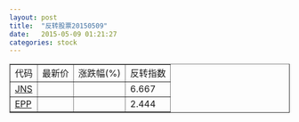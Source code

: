 ```yaml
---
layout: post
title:  "反转股票20150509"
date:   2015-05-09 01:21:27
categories: stock
---
```


<script type="text/javascript">
var stockList = []
stockList.push('gb_jns');
stockList.push('gb_epp');
</script>

<table border="1">
 <tr>
 <td>代码</td>
  <td>最新价</td>
  <td>涨跌幅(%)</td>
 <td>反转指数</td>
</tr>
  <tr id="jns"><td><a href="http://stock.finance.sina.com.cn/usstock/quotes/JNS.html" target="_blank">JNS</a></td><td></td><td></td><td>6.667</td></tr>
  <tr id="epp"><td><a href="http://stock.finance.sina.com.cn/usstock/quotes/EPP.html" target="_blank">EPP</a></td><td></td><td></td><td>2.444</td></tr>
</table>
